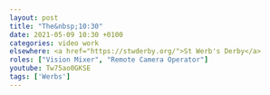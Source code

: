 ```yaml
---
layout: post
title: "The&nbsp;10:30"
date: 2021-05-09 10:30 +0100
categories: video work
elsewhere: <a href="https://stwderby.org/">St Werb's Derby</a>
roles: ["Vision Mixer", "Remote Camera Operator"]
youtube: Tw75ao0GKSE
tags: ['Werbs']
---
```

